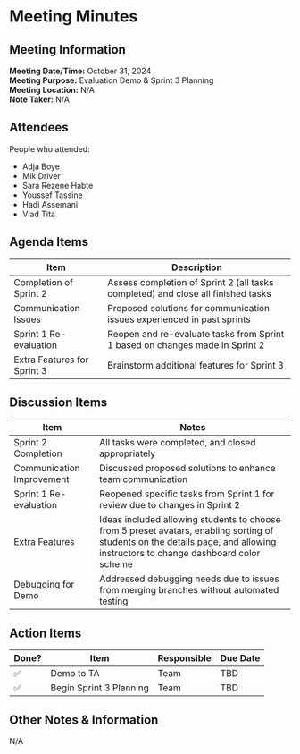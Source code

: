 # Meeting Minutes
## Meeting Information
**Meeting Date/Time:** October 31, 2024  
**Meeting Purpose:** Evaluation Demo & Sprint 3 Planning  
**Meeting Location:** N/A  
**Note Taker:** N/A  

## Attendees
People who attended:
- Adja Boye
- Mik Driver
- Sara Rezene Habte
- Youssef Tassine
- Hadi Assemani
- Vlad Tita

## Agenda Items

Item | Description
---- | ----
Completion of Sprint 2 | Assess completion of Sprint 2 (all tasks completed) and close all finished tasks
Communication Issues | Proposed solutions for communication issues experienced in past sprints
Sprint 1 Re-evaluation | Reopen and re-evaluate tasks from Sprint 1 based on changes made in Sprint 2
Extra Features for Sprint 3 | Brainstorm additional features for Sprint 3

## Discussion Items
Item | Notes |
---- | ---- |
Sprint 2 Completion | All tasks were completed, and closed appropriately |
Communication Improvement | Discussed proposed solutions to enhance team communication |
Sprint 1 Re-evaluation | Reopened specific tasks from Sprint 1 for review due to changes in Sprint 2 |
Extra Features | Ideas included allowing students to choose from 5 preset avatars, enabling sorting of students on the details page, and allowing instructors to change dashboard color scheme |
Debugging for Demo | Addressed debugging needs due to issues from merging branches without automated testing |

## Action Items
| Done? | Item | Responsible | Due Date |
| ---- | ---- | ---- | ---- |
| ✅ | Demo to TA | Team | TBD |
| ✅ | Begin Sprint 3 Planning | Team | TBD |

## Other Notes & Information
N/A
